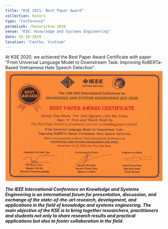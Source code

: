 ```yaml
---
title: "KSE 2021: Best Paper Award"
collection: honors
type: "Conference"
permalink: /honors/kse-2020
venue: "KSE: Knowledge and Systems Engineering"
date: 26-10-2019
location: "Cantho, Vietnam"
---
```

At KSE 2020, we achieved the Best Paper Award Certificate with paper "From Universal Language Model to Downstream Task: Improving RoBERTa-Based Vietnamese Hate Speech Detection".
<br/><img src="/images/honors/kse-2020.jpeg">

***The IEEE International Conference on Knowledge and Systems Engineering is an international forum for presentation, discussion, and exchange of the state-of-the-art research, development, and applications in the field of knowledge and systems engineering. The main objective of the KSE is to bring together researchers, practitioners and students not only to share research results and practical applications but also to foster collaboration in the field.***